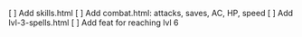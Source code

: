 [ ] Add skills.html
[ ] Add combat.html: attacks, saves, AC, HP, speed
[ ] Add lvl-3-spells.html
[ ] Add feat for reaching lvl 6